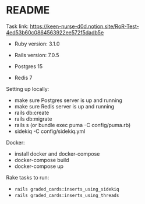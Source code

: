# README

Task link: https://keen-nurse-d0d.notion.site/RoR-Test-4ed53b60c0864563922ee572f5dadb5e

* Ruby version: 3.1.0

* Rails version: 7.0.5

* Postgres 15

* Redis 7

Setting up locally:
- make sure Postgres server is up and running
- make sure Redis server is up and running
- rails db:create
- rails db:migrate
- rails s  (or bundle exec puma -C config/puma.rb)
- sidekiq -C config/sidekiq.yml

Docker:
- install docker and docker-compose
- docker-compose build
- docker-compose up

Rake tasks to run:
- `rails graded_cards:inserts_using_sidekiq`
- `rails graded_cards:inserts_using_threads`
